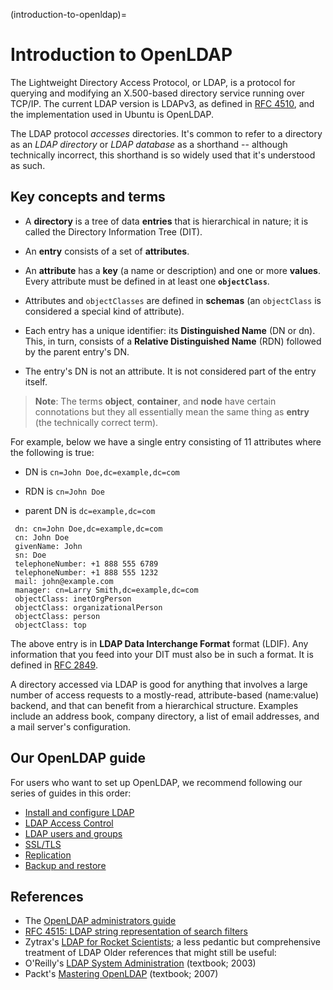 (introduction-to-openldap)=
# Introduction to OpenLDAP


The Lightweight Directory Access Protocol, or LDAP, is a protocol for querying and modifying an X.500-based directory service running over TCP/IP. The current LDAP version is LDAPv3, as defined in [RFC 4510](http://tools.ietf.org/html/rfc4510), and the implementation used in Ubuntu is OpenLDAP.

The LDAP protocol *accesses* directories. It's common to refer to a directory as an *LDAP directory* or *LDAP database* as a shorthand -- although technically incorrect, this shorthand is so widely used
that it's understood as such. 

## Key concepts and terms

- A **directory** is a tree of data **entries** that is hierarchical in nature; it is called the Directory Information Tree (DIT).

- An **entry** consists of a set of **attributes**.

- An **attribute** has a **key** (a name or description) and one or more **values**. Every attribute must be defined in at least one **`objectClass`**.

- Attributes and `objectClasses` are defined in **schemas** (an `objectClass` is considered a special kind of attribute).

- Each entry has a unique identifier: its **Distinguished Name** (DN or dn). This, in turn, consists of a **Relative Distinguished Name** (RDN) followed by the parent entry's DN.

- The entry's DN is not an attribute. It is not considered part of the entry itself.

> **Note**:
> The terms **object**, **container**, and **node** have certain connotations but they all essentially mean the same thing as **entry** (the technically correct term).

For example, below we have a single entry consisting of 11 attributes where the following is true:

- DN is `cn=John Doe,dc=example,dc=com`

- RDN is `cn=John Doe`

- parent DN is `dc=example,dc=com`

```text
 dn: cn=John Doe,dc=example,dc=com
 cn: John Doe
 givenName: John
 sn: Doe
 telephoneNumber: +1 888 555 6789
 telephoneNumber: +1 888 555 1232
 mail: john@example.com
 manager: cn=Larry Smith,dc=example,dc=com
 objectClass: inetOrgPerson
 objectClass: organizationalPerson
 objectClass: person
 objectClass: top
```

The above entry is in **LDAP Data Interchange Format** format (LDIF). Any information that you feed into your DIT must also be in such a format. It is defined in [RFC 2849](https://datatracker.ietf.org/doc/html/rfc2849).

A directory accessed via LDAP is good for anything that involves a large number of access requests to a mostly-read, attribute-based (name:value) backend, and that can benefit from a hierarchical structure. Examples include an address book, company directory, a list of email addresses, and a mail server's configuration.

## Our OpenLDAP guide

For users who want to set up OpenLDAP, we recommend following our series of guides in this order:

* [Install and configure LDAP](../how-to/install-and-configure-ldap.md)
* [LDAP Access Control](../how-to/ldap-access-control.md)
* [LDAP users and groups](../how-to/how-to-set-up-ldap-users-and-groups.md)
* [SSL/TLS](../how-to/ldap-and-transport-layer-security-tls.md)
* [Replication](../how-to/openldap-replication.md)
* [Backup and restore](../how-to/backup-and-restore-openldap.md)

## References

- The [OpenLDAP administrators guide](https://openldap.org/doc/admin25/)
- [RFC 4515: LDAP string representation of search filters](http://www.rfc-editor.org/rfc/rfc4515.txt)
- Zytrax's [LDAP for Rocket Scientists](http://www.zytrax.com/books/ldap/); a less pedantic but comprehensive treatment of LDAP
Older references that might still be useful:
- O'Reilly's [LDAP System Administration](http://www.oreilly.com/catalog/ldapsa/) (textbook; 2003)
- Packt's [Mastering OpenLDAP](http://www.packtpub.com/OpenLDAP-Developers-Server-Open-Source-Linux/book) (textbook; 2007)

